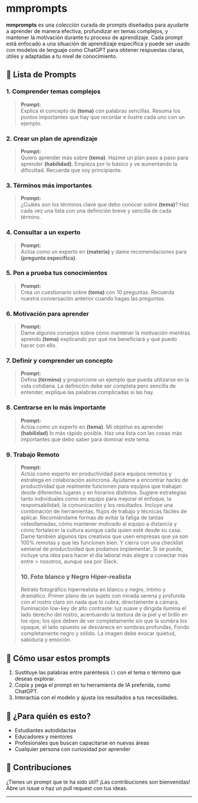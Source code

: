 # mmprompts

**mmprompts** es una colección curada de prompts diseñados para ayudarte a aprender de manera efectiva, profundizar en temas complejos, y mantener la motivación durante tu proceso de aprendizaje. Cada prompt está enfocado a una situación de aprendizaje específica y puede ser usado con modelos de lenguaje como ChatGPT para obtener respuestas claras, útiles y adaptadas a tu nivel de conocimiento.

## 📘 Lista de Prompts

### 1. Comprender temas complejos
> **Prompt:**  
> Explica el concepto de **(tema)** con palabras sencillas. Resuma los puntos importantes que hay que recordar e ilustre cada uno con un ejemplo.

### 2. Crear un plan de aprendizaje
> **Prompt:**  
> Quiero aprender más sobre **(tema)**. Hazme un plan paso a paso para aprender **(habilidad)**. Empieza por lo básico y ve aumentando la dificultad. Recuerda que soy principiante.

### 3. Términos más importantes
> **Prompt:**  
> ¿Cuáles son los términos clave que debo conocer sobre **(tema)**? Haz cada vez una lista con una definición breve y sencilla de cada término.

### 4. Consultar a un experto
> **Prompt:**  
> Actúa como un experto en **(materia)** y dame recomendaciones para **(pregunta específica)**.

### 5. Pon a prueba tus conocimientos
> **Prompt:**  
> Crea un cuestionario sobre **(tema)** con 10 preguntas. Recuerda nuestra conversación anterior cuando hagas las preguntas.

### 6. Motivación para aprender
> **Prompt:**  
> Dame algunos consejos sobre cómo mantener la motivación mientras aprendo **(tema)** explicando por qué me beneficiará y qué puedo hacer con ello.

### 7. Definir y comprender un concepto
> **Prompt:**  
> Defina **(término)** y proporcione un ejemplo que pueda utilizarse en la vida cotidiana. La definición debe ser completa pero sencilla de entender, explique las palabras complicadas si las hay.

### 8. Centrarse en lo más importante
> **Prompt:**  
> Actúa como un experto en **(tema)**. Mi objetivo es aprender **(habilidad)** lo más rápido posible. Haz una lista con las cosas más importantes que debo saber para dominar este tema.

### 9. Trabajo Remoto
> **Prompt:**  
> Actúa como experto en productividad para equipos remotos y estratega en colaboración asíncrona. Ayúdame a encontrar hacks de productividad que realmente funcionen para equipos que trabajan desde diferentes lugares y en horarios distintos. Sugiere estrategias
> tanto individuales como en equipo para mejorar el enfoque, la responsabilidad, la comunicación y los resultados. Incluye una combinación de herramientas, flujos de trabajo y técnicas fáciles de aplicar. 
> Recomiéndame formas de evitar la fatiga de tantas videollamadas, cómo mantener motivado al equipo a distancia y cómo fortalecer la cultura aunque cada quien esté desde su casa.
> Dame también algunos tips creativos que usen empresas que ya son 100% remotas y que les funcionen bien. Y cierra con una checklist semanal de productividad que podamos implementar. Si se puede, incluye una idea para hacer el día laboral más alegre o conectar más entre > nosotros, aunque sea por Slack.
>
> ### 10. Foto blanco y Negro Hiper-realista
> Retrato fotográfico hiperrealista en blanco y negro, íntimo y dramático. Primer plano de un sujeto con mirada serena y profunda con el rostro claro sin nada que lo cubra, directamente a cámara. Iluminación low-key de alto contraste: luz suave y dirigida ilumina el
> lado derecho del rostro, acentuando la textura de la piel y el brillo en los ojos; los ojos deben de ver completamente sin que la sombra los opaque, el lado opuesto se desvanece en sombras profundas, Fondo completamente negro y sólido. La imagen debe evocar quietud,
> sabiduría y emoción.

## 🚀 Cómo usar estos prompts

1. Sustituye las palabras entre paréntesis `()` con el tema o término que deseas explorar.
2. Copia y pega el prompt en tu herramienta de IA preferida, como ChatGPT.
3. Interactúa con el modelo y ajusta los resultados a tus necesidades.

## 🧠 ¿Para quién es esto?

- Estudiantes autodidactas
- Educadores y mentores
- Profesionales que buscan capacitarse en nuevas áreas
- Cualquier persona con curiosidad por aprender

## 🤝 Contribuciones

¿Tienes un prompt que te ha sido útil? ¡Las contribuciones son bienvenidas! Abre un issue o haz un pull request con tus ideas.

---
